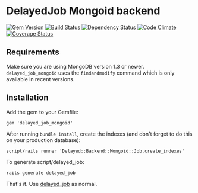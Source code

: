 # DelayedJob Mongoid backend

[![Gem Version](http://img.shields.io/gem/v/delayed_job_mongoid.svg)][gem]
[![Build Status](http://img.shields.io/travis/collectiveidea/delayed_job_mongoid.svg)][travis]
[![Dependency Status](http://img.shields.io/gemnasium/collectiveidea/delayed_job_mongoid.svg)][gemnasium]
[![Code Climate](http://img.shields.io/codeclimate/github/collectiveidea/delayed_job_mongoid.svg)][codeclimate]
[![Coverage Status](http://img.shields.io/coveralls/collectiveidea/delayed_job_mongoid.svg)][coveralls]

[gem]: https://rubygems.org/gems/delayed_job_mongoid
[travis]: http://travis-ci.org/collectiveidea/delayed_job_mongoid
[gemnasium]: https://gemnasium.com/collectiveidea/delayed_job_mongoid
[codeclimate]: https://codeclimate.com/github/collectiveidea/delayed_job_mongoid
[coveralls]: https://coveralls.io/r/collectiveidea/delayed_job_mongoid

## Requirements

Make sure you are using MongoDB version 1.3 or newer. `delayed_job_mongoid`
uses the `findandmodify` command which is only available in recent versions.

## Installation

Add the gem to your Gemfile:

    gem 'delayed_job_mongoid'

After running `bundle install`, create the indexes (and don't forget to do this
on your production database):

    script/rails runner 'Delayed::Backend::Mongoid::Job.create_indexes'

To generate script/delayed_job:

    rails generate delayed_job

That's it. Use [delayed_job](http://github.com/collectiveidea/delayed_job) as
normal.
